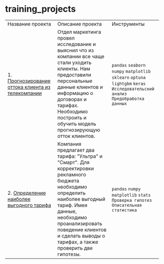 # training_projects

<table>
  <tr>
    <td>Название проекта</td>
    <td>Описание проекта</td>
    <td>Инструменты</td>
  </tr>
  <tr>
    <td width=250>1. 
        <a href='https://github.com/ssensse/training_projects/tree/main/client_outlow'>
        Прогнозирование оттока клиента из телекомпании</a></td>
    <td width=400, height=100>
        Отдел маркетинга провел исследование и выяснил что из компании все чаще стали уходить клиенты. 
        Нам предоставили персональные данные клиентов и информацию о договорах и тарифах. 
        Необходимо построить и обучить модель прогнозирующую отток клиентов.</td>
    <td width=250><code>pandas</code> <code>seaborn</code> <code>numpy</code> 
        <code>matplotlib</code> <code>sklearn</code> <code>optuna</code>
        <code>lightgbm</code> <code>keras</code> <code>Исследовательский анализ</code>
        <code>Предобработка данных</code></td>
  </tr>
  <tr>
    <td>2.
        <a href=https://github.com/ssensse/training_projects/tree/main/perspective_tariff>
        Определение наиболее выгодного тарифа</a></td>
    <td>Компания предлагает два тарифа: "Ультра" и "Смарт". Для корректировки рекламного бюджета 
        необходимо определить наиболее выгодный тариф. Имея данные, необходимо проанализировать поведение клиентов и сделать выводы о тарифах, 
        а также проверить две гипотезы.</td>
    <td><code>pandas</code> <code>numpy</code> <code>matplotlib</code>
        <code>stats</code> <code>Проверка гипотез</code> <code>Описательная статистика</code></td>
  </tr>
</table>
